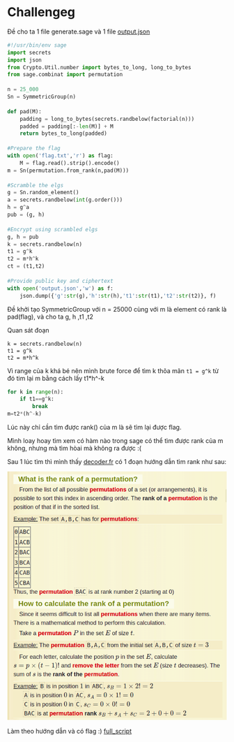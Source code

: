 # Challengeg
Đề cho ta 1 file generate.sage và 1 file [output.json](https://github.com/lttn1204/CTF/blob/main/2021/redpwnCTF/scrambled-elgs/output.json)
```py
#!/usr/bin/env sage
import secrets
import json
from Crypto.Util.number import bytes_to_long, long_to_bytes
from sage.combinat import permutation

n = 25_000
Sn = SymmetricGroup(n)

def pad(M):
    padding = long_to_bytes(secrets.randbelow(factorial(n)))
    padded = padding[:-len(M)] + M
    return bytes_to_long(padded)

#Prepare the flag
with open('flag.txt','r') as flag:
    M = flag.read().strip().encode()
m = Sn(permutation.from_rank(n,pad(M)))

#Scramble the elgs
g = Sn.random_element()
a = secrets.randbelow(int(g.order()))
h = g^a
pub = (g, h)

#Encrypt using scrambled elgs
g, h = pub
k = secrets.randbelow(n)
t1 = g^k
t2 = m*h^k
ct = (t1,t2)

#Provide public key and ciphertext
with open('output.json','w') as f:
	json.dump({'g':str(g),'h':str(h),'t1':str(t1),'t2':str(t2)}, f)
```
Đề khởi tạo SymmetricGroup với n = 25000 cùng với m là element có rank là pad(flag), và cho ta g, h ,t1 ,t2

Quan sát đoạn 
```
k = secrets.randbelow(n)
t1 = g^k
t2 = m*h^k
```
Vì range của k khá bé nên mình brute force để tìm k thõa mãn ```t1 = g^k``` từ đó tim lại m bằng cách lấy t1\*h^-k
```py 
for k in range(n):
	if t1==g^k:
		break
m=t2*(h^-k)
```
Lúc này chỉ cần tìm được rank() của m là sẽ tìm lại được flag.

Mình loay hoay tìm xem có hàm nào trong sage có thể tìm được rank của m không, nhưng mà tìm hòai mà không ra được :(

Sau 1 lúc tìm thì mình thấy [decoder.fr](https://www.dcode.fr/permutation-rank) có 1 đoạn hướng dẫn tìm rank như sau:

![](https://github.com/lttn1204/CTF/blob/main/2021/redpwnCTF/scrambled-elgs/image1.png)

Làm theo hướng dẫn và có flag :)
[full_script](https://github.com/lttn1204/CTF/blob/main/2021/redpwnCTF/scrambled-elgs/solve.sage)
